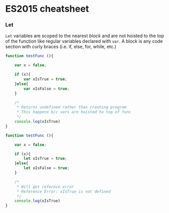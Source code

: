 # ES2015 cheatsheet

### Let
`Let` variables are scoped to the nearest *block* and are not hoisted to the top of the function like regular variables declared with `var`. A block is any code section with curly braces (i.e. if, else, for, while, etc.)

```javascript
function testFunc (){	

	var x = false;

	if (x){
		var xIsTrue = true;
	}else{
		var xIsFalse = true;
	}

	/*
	 * Returns undefined rather than crashing program
	 * This happens b/c vars are hoisted to top of func
	 */
	console.log(xIsTrue)
}

```

```javascript
function testFunc (){	

	var x = false;

	if (x){
		let xIsTrue = true;
	}else{
		let xIsFalse = true;
	}

	/*
	 * Will get refernce error
	 * Reference Error: xIsTrue is not defined
	 */
	console.log(xIsTrue)
}

```